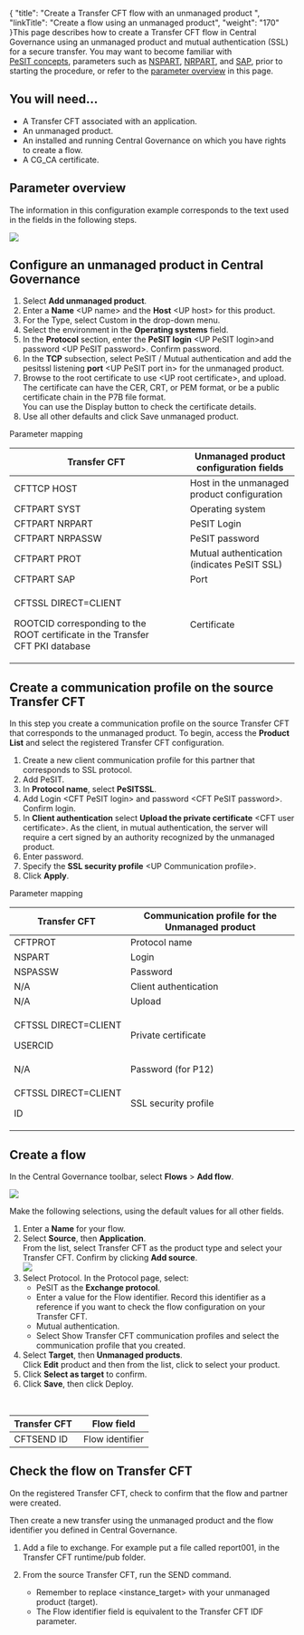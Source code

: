 {
    "title": "Create a Transfer CFT flow with an unmanaged product ",
    "linkTitle": "Create a flow using an unmanaged product",
    "weight": "170"
}This page describes how to create a <span class="mc-variable suite_variables.TransferCFTName variable">Transfer CFT</span> flow in <span class="mc-variable suite_variables.Central_GovernanceName variable">Central Governance</span> using an unmanaged product and mutual authentication (SSL) for a secure transfer. You may want to become familiar with [PeSIT concepts](../../../protocols_start_here/about_pesit), parameters such as [NSPART](../../../c_intro_userinterfaces/command_summary/parameter_intro/nspart), [NRPART](../../../c_intro_userinterfaces/command_summary/parameter_intro/nrpart), and [SAP](../../../c_intro_userinterfaces/command_summary/parameter_intro/sap), prior to starting the procedure, or refer to the [parameter overview](#Configur) in this page.

## You will need...

-   A <span class="mc-variable axway_variables.Component_Long_Name variable">Transfer CFT</span> associated with an application.
-   An unmanaged product.
-   An installed and running <span class="mc-variable Primary.CG or_UM variable">Central Governance</span> on which you have rights to create a flow.
-   A CG\_CA certificate.

## Parameter overview

The information in this configuration example corresponds to the text used in the fields in the following steps.

<img src="/Images/TransferCFT/unmanged.png" class="maxWidth" />

## Configure an unmanaged product in <span class="mc-variable suite_variables.Central_GovernanceName variable">Central Governance</span>

1.  Select **Add unmanaged product**.
2.  Enter a **Name** &lt;UP name> and the **Host** &lt;UP host> for this product.
3.  For the <span class="bold_in_para">Type</span>, select <span class="bold_in_para">Custom </span>in the drop-down menu.
4.  Select the environment in the **Operating systems** field.
5.  In the **Protocol** section, enter the **PeSIT login** &lt;UP PeSIT login>and password &lt;UP PeSIT password>. Confirm password.
6.  In the **TCP** subsection, select PeSIT /<span class="bold_in_para"> Mutual authentication</span> and add the pesitssl listening **port** &lt;UP PeSIT port in> for the unmanaged product.
7.  Browse to the root certificate to use &lt;UP root certificate>, and upload. The certificate can have the CER, CRT, or PEM format, or be a public certificate chain in the P7B file format.  
    You can use the <span class="bold_in_para">Display </span>button to check the certificate details.
8.  Use all other defaults and click <span class="bold_in_para">Save unmanaged product</span>.

<span class="autonumber"></span>Parameter mapping

<table>
   <thead>
      <tr>
<th class="TableStyle-SynchTableStyle_interop-HeadE-Column1-Header1">Transfer CFT          </th>
<th class="TableStyle-SynchTableStyle_interop-HeadD-Column1-Header1">Unmanaged product configuration fields         </th>
      </tr>
   </thead>
   <tbody>
      <tr>
         <td>CFTTCP HOST         </td>
         <td>Host in the unmanaged product configuration         </td>
      </tr>
      <tr>
         <td>CFTPART SYST         </td>
         <td>Operating system         </td>
      </tr>
      <tr>
         <td>CFTPART NRPART         </td>
         <td>PeSIT Login         </td>
      </tr>
      <tr>
         <td>CFTPART NRPASSW         </td>
         <td>PeSIT password         </td>
      </tr>
      <tr>
         <td>CFTPART PROT         </td>
         <td>Mutual authentication (indicates PeSIT SSL)         </td>
      </tr>
      <tr>
         <td>CFTPART SAP          </td>
         <td>Port         </td>
      </tr>
      <tr>
         <td><p>CFTSSL DIRECT=CLIENT</p>
<p>ROOTCID corresponding to the ROOT certificate in the Transfer CFT PKI database</p>         </td>
         <td>Certificate         </td>
      </tr>
   </tbody>
</table>

## Create a communication profile on the source <span class="mc-variable suite_variables.TransferCFTName variable">Transfer CFT</span>

In this step you create a communication profile on the source <span class="mc-variable suite_variables.TransferCFTName variable">Transfer CFT</span> that corresponds to the unmanaged product. To begin, access the **Product List** and select the registered Transfer CFT configuration.

1.  Create a new client communication profile for this partner that corresponds to SSL protocol.
2.  Add PeSIT.
3.  In **Protocol name**, select **PeSITSSL**.
4.  Add Login &lt;CFT PeSIT login> and password &lt;CFT PeSIT password>. Confirm login.
5.  In **Client authentication** select **Upload the private certificate** &lt;CFT user certificate>. As the client, in mutual authentication, the server will require a cert signed by an authority recognized by the unmanaged product.
6.  Enter password.
7.  Specify the **SSL security profile** &lt;UP Communication profile>.
8.  Click **Apply**.

<span class="autonumber"></span>Parameter mapping

<table>
   <thead>
      <tr>
<th class="TableStyle-SynchTableStyle_interop-HeadE-Column1-Header1">Transfer CFT          </th>
<th class="TableStyle-SynchTableStyle_interop-HeadD-Column1-Header1">Communication profile for the Unmanaged product         </th>
      </tr>
   </thead>
   <tbody>
      <tr>
         <td>CFTPROT         </td>
         <td>Protocol name         </td>
      </tr>
      <tr>
         <td>NSPART         </td>
         <td>Login         </td>
      </tr>
      <tr>
         <td>NSPASSW         </td>
         <td>Password         </td>
      </tr>
      <tr>
         <td>N/A         </td>
         <td>Client authentication         </td>
      </tr>
      <tr>
         <td>N/A         </td>
         <td>Upload         </td>
      </tr>
      <tr>
         <td><p>CFTSSL DIRECT=CLIENT</p>
<p>USERCID</p>         </td>
         <td>Private certificate         </td>
      </tr>
      <tr>
         <td>N/A         </td>
         <td>Password (for P12)         </td>
      </tr>
      <tr>
         <td><p>CFTSSL DIRECT=CLIENT</p>
<p>ID</p>         </td>
         <td>SSL security profile         </td>
      </tr>
   </tbody>
</table>

## Create a flow

In the <span class="mc-variable Primary.CG or_UM variable">Central Governance</span> toolbar, select **Flows** &gt; **Add flow**.

<img src="/Images/TransferCFT/flow01.png" class="maxWidth" />

Make the following selections, using the default values for all other fields.

1.  Enter a **Name** for your flow.
2.  Select **Source**, then **Application**.  
    From the list, select <span class="mc-variable axway_variables.Component_Long_Name variable">Transfer CFT</span> as the product type and select your <span class="mc-variable suite_variables.TransferCFTName variable">Transfer CFT</span>. Confirm by clicking **Add source**.  
    <img src="/Images/TransferCFT/flow03.png" class="maxWidth" />
3.  Select <span class="bold_in_para">Protocol</span>. In the Protocol page, select:
    -   PeSIT as the **Exchange protocol**.
    -   Enter a value for the Flow identifier. Record this identifier as a reference if you want to check the flow configuration on your <span class="mc-variable axway_variables.Component_Long_Name variable">Transfer CFT</span>.
    -   Mutual authentication.
    -   Select Show Transfer CFT communication profiles and select the communication profile that you created.
4.  Select **Target**, then **Unmanaged products**.  
    Click **Edit** product and then from the list, click to select your product.
5.  Click **Select as target** to confirm.
6.  Click **Save**, then click <span class="bold_in_para">Deploy</span>.

 

<table>
   <thead>
      <tr>
<th class="TableStyle-SynchTableStyle_interop-HeadE-Column1-Header1">Transfer CFT          </th>
<th class="TableStyle-SynchTableStyle_interop-HeadD-Column1-Header1">Flow field         </th>
      </tr>
   </thead>
   <tbody>
      <tr>
         <td>CFTSEND ID         </td>
         <td>Flow identifier         </td>
      </tr>
   </tbody>
</table>

## Check the flow on <span class="mc-variable axway_variables.Component_Long_Name variable">Transfer CFT</span>

On the registered Transfer CFT, check to confirm that the flow and partner were created.

Then create a new transfer using the unmanaged product and the flow identifier you defined in <span class="mc-variable Primary.CG or_UM variable">Central Governance</span>.

1.  Add a file to exchange. For example put a file called<span class="bold_in_para"> report001</span>, in the <span class="mc-variable axway_variables.Component_Short_Name variable">Transfer CFT</span><span class="code"> runtime/pub</span> folder.
2.  From the source <span class="mc-variable axway_variables.Component_Short_Name variable">Transfer CFT</span>, run the SEND command.
    -   Remember to replace <span class="code">&lt;instance\_target></span> with your unmanaged product (target).

    <!-- -->

    -   The <span class="bold_in_para">Flow identifier </span>field is equivalent to the <span class="mc-variable axway_variables.Component_Short_Name variable">Transfer CFT</span> IDF parameter.
